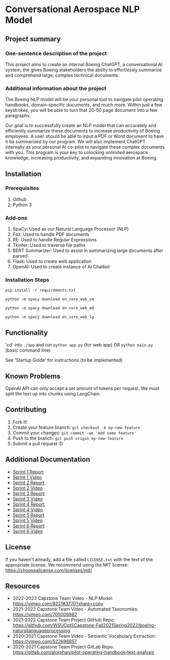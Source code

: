 # Conversational Aerospace NLP Model

## Project summary

### One-sentence description of the project

This project aims to create an internal Boeing ChatGPT, a conversational AI system, the gives Boeing stakeholders the ability to effortlessly summarize and comprehend large, complex technical documents.

### Additional information about the project

The Boeing NLP model will be your personal tool to navigate pilot operating handbooks, domain-specific documents, and much more. Within just a few keystrokes, you will be able to turn that 20-50 page document into a few paragraphs.

Our goal is to successfully create an NLP model that can accurately and efficiently summarize these documents to increase productivity of Boeing employees. A user should be able to input a PDF or Word document to have it be summarized by our program. We will also implement ChatGPT internally as your personal AI co-pilot to navigate these complex documents with you. This program is your key to unlocking unlimited aerospace knowledge, increasing productivity, and expanding innovation at Boeing.

## Installation

### Prerequisites

1. Github
2. Python 3


### Add-ons

1. SpaCy: Used as our Natural Language Processor (NLP)
2. Fitz: Used to handle PDF documents
3. RE: Used to handle Regular Expressions
4. Tkinter: Used to traverse file paths
5. BERT Summarizer: Used to assist in summarizing large documents after parsed
6. Flask: Used to create web application
7. OpenAI: Used to create instance of AI Chatbot

### Installation Steps

```
pip install -r requirements.txt
```
```
python -m spacy download en_core_web_sm
```
```
python -m spacy download en_core_web_md
```
```
python -m spacy download en_core_web_lg
```

## Functionality

'cd' into `./app` and run `python app.py` (for web app) OR `python main.py` (basic command line)

See 'Startup Guide' for instructions (to be implemented)


## Known Problems

OpenAI API can only accept a set amount of tokens per request. We must split the text up into chunks using LangChain.


## Contributing

1. Fork it!
2. Create your feature branch: `git checkout -b my-new-feature`
3. Commit your changes: `git commit -am 'Add some feature'`
4. Push to the branch: `git push origin my-new-feature`
5. Submit a pull request :D

## Additional Documentation

  * [Sprint 1 Report](https://github.com/WSUCptSCapstone-F23-S24/boeing-nlp-ai/blob/main/documentation/Sprint1/Sprint_Report_1.md)
  * [Sprint 1 Video](https://github.com/WSUCptSCapstone-F23-S24/boeing-nlp-ai/blob/main/documentation/Sprint1/README.md)
  * [Sprint 2 Report](https://github.com/WSUCptSCapstone-F23-S24/boeing-nlp-ai/blob/main/documentation/Sprint2/Sprint_Report_2.md)
  * [Sprint 2 Video](https://github.com/WSUCptSCapstone-F23-S24/boeing-nlp-ai/blob/main/documentation/Sprint2/README.md)
  * [Sprint 3 Report](https://github.com/WSUCptSCapstone-F23-S24/boeing-nlp-ai/blob/main/documentation/Sprint3/Sprint_Report_3.md)
  * [Sprint 3 Video](https://github.com/WSUCptSCapstone-F23-S24/boeing-nlp-ai/blob/main/documentation/Sprint3/README.md)
  * [Sprint 4 Report](https://github.com/WSUCptSCapstone-F23-S24/boeing-nlp-ai/blob/main/documentation/Sprint4/Sprint_Report_4.md)
  * [Sprint 4 Video](https://github.com/WSUCptSCapstone-F23-S24/boeing-nlp-ai/blob/main/documentation/Sprint4/README.md)
  * [Sprint 5 Report](https://github.com/WSUCptSCapstone-F23-S24/boeing-nlp-ai/blob/main/documentation/Sprint5/Sprint_Report_5.md)
  * [Sprint 5 Video](https://github.com/WSUCptSCapstone-F23-S24/boeing-nlp-ai/blob/main/documentation/Sprint5/README.md)
  * [Sprint 6 Report](https://github.com/WSUCptSCapstone-F23-S24/boeing-nlp-ai/blob/main/documentation/Sprint6/Sprint_Report_6.md)
  * [Sprint 6 Video](https://github.com/WSUCptSCapstone-F23-S24/boeing-nlp-ai/blob/main/documentation/Sprint6/README.md)

## License

If you haven't already, add a file called `LICENSE.txt` with the text of the appropriate license.
We recommend using the MIT license: <https://choosealicense.com/licenses/mit/>

## Resources

  * 2022-2023 Capstone Team Video - NLP Model: <https://vimeo.com/822183770?share=copy>
  * 2021-2022 Capstone Team Video - Automated Taxonomies: <https://vimeo.com/705006982>
  * 2021-2022 Capstone Team Project GitHub Repo: <https://github.com/WSUCptSCapstone-Fall2021Spring2022/boeing-naturallanguageprocessing>
  * 2020-2021 Capstone Team Video - Semantic Vocabulary Extraction: <https://vimeo.com/522696857>
  * 2020-2021 Capstone Team Project GitLab Repo: <https://gitlab.com/alorphan/pilot-operating-handbook-text-analysis>
